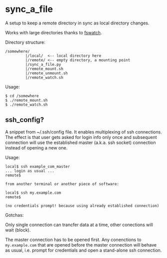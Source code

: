 sync_a_file
===========

A setup to keep a remote directory in sync as local directory changes.

Works with large directories thanks to [fswatch](https://github.com/emcrisostomo/fswatch).

Directory structure:

    /somewhere/
             |/local/  <-- local directory here
             |/remote/ <-- empty directory, a mounting point
             |/sync_a_file.py
             |/remote_mount.sh
             |/remote_unmount.sh
             |/remote_watch.sh
             
Usage:

    $ cd /somewhere
    $ ./remote_mount.sh
    $ ./remote_watch.sh
    
    
## ssh_config?

A snippet from ~/.ssh/config file. It enables multiplexing of ssh connections. The effect is that user gets asked for login info only once and subsequent connection will use the established master (a.k.a. ssh socket) connection instead of opening a new one.

Usage:

    local$ ssh example_com_master
    ... login as usual ...
    remote$
    
    from another terminal or another piece of software:
    
    local$ ssh my.example.com
    remote$
    
    (no credentials prompt! because using already established connection)
    
Gotchas:

Only single connection can trancfer data at a time, other conections will wait (block).

The master connection has to be opened first. Any conenctions to `my.example.com` that are opened before the master connection will behave as usual, i.e. prompt for credentials and open a stand-alone ssh connection.


    

